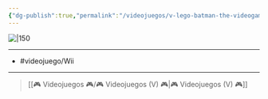 ```yaml
---
{"dg-publish":true,"permalink":"/videojuegos/v-lego-batman-the-videogame/"}
---
```



![|150](https://images.igdb.com/igdb/image/upload/t_cover_big/co1qrn.jpg)

---

- #videojuego/Wii

---

> [[🎮 Videojuegos 🎮/🎮 Videojuegos (V) 🎮\|🎮 Videojuegos (V) 🎮]]
